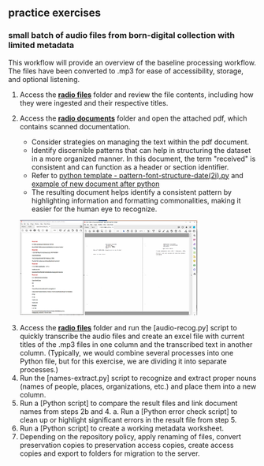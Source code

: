 ## practice exercises

### small batch of audio files from born-digital collection with limited metadata

This workflow will provide an overview of the baseline processing workflow. The files have been converted to .mp3 for ease of accessibility, storage, and optional listening.

1.	Access the [**radio files**](https://github.com/prys0000/political-commercial-collection-archives/tree/main/radio%20files) folder and review the file contents, including how they were ingested and their respective titles.
2.	Access the [**radio documents**](https://github.com/prys0000/political-commercial-collection-archives/tree/main/radio%20documents) folder and open the attached pdf, which contains scanned documentation. 
    * Consider strategies on managing the text within the pdf document. 
    * Identify discernible patterns that can help in structuring the dataset in a more organized manner. In this document, the term "received" is consistent and can function as a header or section identifier. 
    * Refer to [python template - pattern-font-structure-date(2i).py](https://github.com/prys0000/political-commercial-collection-archives/blob/main/radio%20documents/pattern-font-structure-date(2i).py) and [example of new document after python](https://github.com/prys0000/political-commercial-collection-archives/blob/main/radio%20documents/date_formatted_formatted_standardized_cleaned_file.pdf)
    * The resulting document helps identify a consistent pattern by highlighting information and formatting commonalities, making it easier for the human eye to recognize.

    >  

       <img src="https://github.com/prys0000/political-commercial-collection-archives/blob/main/radio%20documents/picture%20-%20pattern-format-example.png" width="75%" height="75%"/>
   >
    


3.	Access the [**radio files**](https://github.com/prys0000/political-commercial-collection-archives/tree/main/radio%20files) folder and run the [audio-recog.py] script to quickly transcribe the audio files and create an excel file with current titles of the .mp3 files in one column and the transcribed text in another column. (Typically, we would combine several processes into one Python file, but for this exercise, we are dividing it into separate processes.)
4.	Run the [names-extract.py] script to recognize and extract proper nouns (names of people, places, organizations, etc.) and place them into a new column.
5.	Run a [Python script] to compare the result files and link document names from steps 2b and 4. a. Run a [Python error check script] to clean up or highlight significant errors in the result file from step 5.
6.	Run a [Python script] to create a working metadata worksheet.
7.	Depending on the repository policy, apply renaming of files, convert preservation copies to preservation access copies, create access copies and export to folders for migration to the server.


